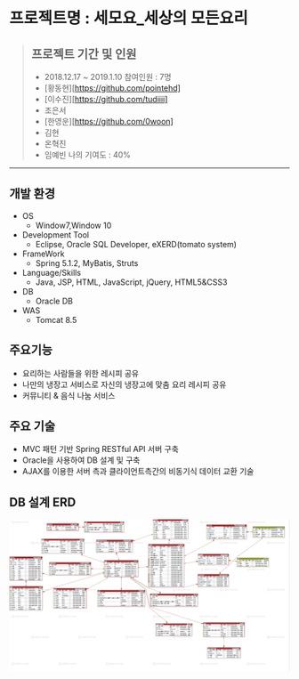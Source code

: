 #  프로젝트명 : 세모요_세상의 모든요리

> ## 프로젝트 기간 및 인원
> 	- 2018.12.17 ~ 2019.1.10
> 참여인원 : 7명
>	- [황동현][https://github.com/pointehd]
>	- [이수진][https://github.com/tudiiii]
>	- 조은서
>	- [한영운][https://github.com/0woon]
>	- 김현
>	- 온혁진
>	- 임예빈
> 나의 기여도 : 40%

***

## 개발 환경
- OS
  - Window7,Window 10
- Development Tool
  - Eclipse, Oracle SQL Developer, eXERD(tomato system)
- FrameWork
  - Spring 5.1.2, MyBatis, Struts
- Language/Skills
  - Java, JSP, HTML, JavaScript, jQuery, HTML5&CSS3
- DB
  - Oracle DB
- WAS
  - Tomcat 8.5
  
## 주요기능
- 요리하는 사람들을 위한 레시피 공유
- 나만의 냉장고 서비스로 자신의 냉장고에 맞춤 요리 레시피 공유
- 커뮤니티 & 음식 나눔 서비스

## 주요 기술
- MVC 패턴 기반 Spring  RESTful API 서버 구축
- Oracle을 사용하여 DB 설계 및 구축
- AJAX를 이용한 서버 측과 클라이언트측간의 비동기식 데이터 교환 기술

## DB 설계 ERD
![DB](/WebContent/img/DB.PNG)